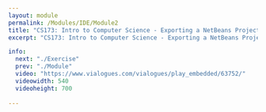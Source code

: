 ```yaml
---
layout: module
permalink: /Modules/IDE/Module2
title: "CS173: Intro to Computer Science - Exporting a NetBeans Project"
excerpt: "CS173: Intro to Computer Science - Exporting a NetBeans Project"

info:
  next: "./Exercise"
  prev: "./Module"
  video: "https://www.vialogues.com/vialogues/play_embedded/63752/"
  videowidth: 540
  videoheight: 700
  
---
```

